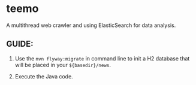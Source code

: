 # teemo

A multithread web crawler and using ElasticSearch for data analysis.


## GUIDE:

1. Use the `mvn flyway:migrate` in command line to init a H2 database that will be placed in your `${basedir}/news`.

2. Execute the Java code.